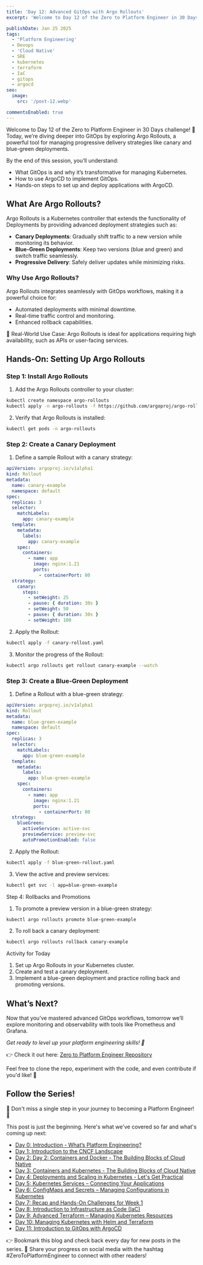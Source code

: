 ```yaml
---
title: 'Day 12: Advanced GitOps with Argo Rollouts'
excerpt: 'Welcome to Day 12 of the Zero to Platform Engineer in 30 Days challenge! 🚀 Today, we’re diving deeper into GitOps by exploring Argo Rollouts, a powerful tool for managing progressive delivery strategies like canary and blue-green deployments.'

publishDate: Jan 25 2025
tags:
  - 'Platform Engineering'
  - Devops
  - 'Cloud Native'
  - SRE
  - kubernetes
  - terraform
  - IaC
  - gitops
  - argocd
seo:
  image:
    src: '/post-12.webp'

commentsEnabled: true
---
```


Welcome to Day 12 of the Zero to Platform Engineer in 30 Days challenge! 🚀 Today, we’re diving deeper into GitOps by exploring Argo Rollouts, a powerful tool for managing progressive delivery strategies like canary and blue-green deployments.

By the end of this session, you’ll understand:

- What GitOps is and why it’s transformative for managing Kubernetes.
- How to use ArgoCD to implement GitOps.
- Hands-on steps to set up and deploy applications with ArgoCD.

## What Are Argo Rollouts?

Argo Rollouts is a Kubernetes controller that extends the functionality of Deployments by providing advanced deployment strategies such as:

- **Canary Deployments**: Gradually shift traffic to a new version while monitoring its behavior.
- **Blue-Green Deployments**: Keep two versions (blue and green) and switch traffic seamlessly.
- **Progressive Delivery**: Safely deliver updates while minimizing risks.

### Why Use Argo Rollouts?

Argo Rollouts integrates seamlessly with GitOps workflows, making it a powerful choice for:

- Automated deployments with minimal downtime.
- Real-time traffic control and monitoring.
- Enhanced rollback capabilities.

🎯 Real-World Use Case: Argo Rollouts is ideal for applications requiring high availability, such as APIs or user-facing services.

## Hands-On: Setting Up Argo Rollouts

### Step 1: Install Argo Rollouts

1. Add the Argo Rollouts controller to your cluster:

```bash
kubectl create namespace argo-rollouts
kubectl apply -n argo-rollouts -f https://github.com/argoproj/argo-rollouts/releases/latest/download/install.yaml
```

2. Verify that Argo Rollouts is installed:

```bash
kubectl get pods -n argo-rollouts
```

### Step 2: Create a Canary Deployment

1. Define a sample Rollout with a canary strategy:

```yaml
apiVersion: argoproj.io/v1alpha1
kind: Rollout
metadata:
  name: canary-example
  namespace: default
spec:
  replicas: 3
  selector:
    matchLabels:
      app: canary-example
  template:
    metadata:
      labels:
        app: canary-example
    spec:
      containers:
        - name: app
          image: nginx:1.21
          ports:
            - containerPort: 80
  strategy:
    canary:
      steps:
        - setWeight: 25
        - pause: { duration: 30s }
        - setWeight: 50
        - pause: { duration: 30s }
        - setWeight: 100
```

2. Apply the Rollout:

```bash
kubectl apply -f canary-rollout.yaml
```

3. Monitor the progress of the Rollout:

```bash
kubectl argo rollouts get rollout canary-example --watch
```

### Step 3: Create a Blue-Green Deployment

1. Define a Rollout with a blue-green strategy:

```yaml
apiVersion: argoproj.io/v1alpha1
kind: Rollout
metadata:
  name: blue-green-example
  namespace: default
spec:
  replicas: 3
  selector:
    matchLabels:
      app: blue-green-example
  template:
    metadata:
      labels:
        app: blue-green-example
    spec:
      containers:
        - name: app
          image: nginx:1.21
          ports:
            - containerPort: 80
  strategy:
    blueGreen:
      activeService: active-svc
      previewService: preview-svc
      autoPromotionEnabled: false
```

2. Apply the Rollout:

```bash
kubectl apply -f blue-green-rollout.yaml
```

3. View the active and preview services:

```bash
kubectl get svc -l app=blue-green-example
```

Step 4: Rollbacks and Promotions

1. To promote a preview version in a blue-green strategy:

```bash
kubectl argo rollouts promote blue-green-example
```

2. To roll back a canary deployment:

```bash
kubectl argo rollouts rollback canary-example
```

Activity for Today

1. Set up Argo Rollouts in your Kubernetes cluster.
2. Create and test a canary deployment.
3. Implement a blue-green deployment and practice rolling back and promoting versions.

## What’s Next?

Now that you’ve mastered advanced GitOps workflows, tomorrow we’ll explore monitoring and observability with tools like Prometheus and Grafana.

_Get ready to level up your platform engineering skills! 🚀_

👉 Check it out here: [Zero to Platform Engineer Repository](https://github.com/parraletz/zero-to-platform-engineer)

Feel free to clone the repo, experiment with the code, and even contribute if you'd like! 🚀

## Follow the Series!

🎉 Don't miss a single step in your journey to becoming a Platform Engineer! 🎉

This post is just the beginning. Here's what we've covered so far and what's coming up next:

- [Day 0: Introduction - What’s Platform Engineering?](https://parraletz.space/blog/00-0-to-platform-eng-intro/)
- [Day 1: Introduction to the CNCF Landscape](https://parraletz.space/blog/01-0-to-platform-eng-day1/)
- [Day 2: Day 2: Containers and Docker - The Building Blocks of Cloud Native](https://parraletz.space/blog/02-0-to-platform-eng-day2/)
- [Day 3: Containers and Kubernetes - The Building Blocks of Cloud Native](https://parraletz.space/blog/03-0-to-platform-eng-day3/)
- [Day 4: Deployments and Scaling in Kubernetes - Let's Get Practical](https://parraletz.space/blog/03-0-to-platform-eng-day3/)
- [Day 5: Kubernetes Services – Connecting Your Applications](https://parraletz.space/blog/05-0-to-platform-eng-day5/)
- [Day 6: ConfigMaps and Secrets – Managing Configurations in Kubernetes](https://parraletz.space/blog/06-0-to-platform-eng-day6/)
- [Day 7: Recap and Hands-On Challenges for Week 1](https://parraletz.space/blog/07-0-to-platform-eng-day7/)
- [Day 8: Introduction to Infrastructure as Code (IaC)](https://parraletz.space/blog/08-0-to-platform-eng-day8/)
- [Day 9: Advanced Terraform – Managing Kubernetes Resources](https://parraletz.space/blog/09-0-to-platform-eng-day9/)
- [Day 10: Managing Kubernetes with Helm and Terraform](https://parraletz.space/blog/10-0-to-platform-eng-day10/)
- [Day 11: Introduction to GitOps with ArgoCD](https://parraletz.space/blog/11-0-to-platform-eng-day11/)

👉 Bookmark this blog and check back every day for new posts in the series.
📣 Share your progress on social media with the hashtag #ZeroToPlatformEngineer to connect with other readers!
